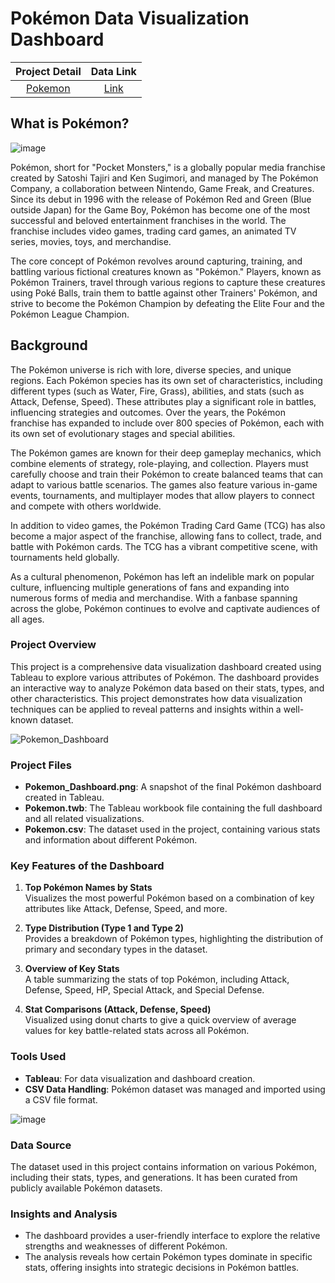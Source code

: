# Pokémon Data Visualization Dashboard

| Project Detail | Data Link |
|:---------------:|:---------:|
| [Pokemon](https://github.com/J-hjr/Jerry_Huang_DS_Project_Portfolio/tree/main/Pokemon_Data_Visualization) | [Link](https://drive.google.com/drive/folders/1ZaPSj-JpwN0hbEd5a8KR73miCqsIS-2M) 


## What is Pokémon?
![image](https://github.com/user-attachments/assets/982d7a62-a201-4ef4-8a4b-6f3af2270160)

Pokémon, short for "Pocket Monsters," is a globally popular media franchise created by Satoshi Tajiri and Ken Sugimori, and managed by The Pokémon Company, a collaboration between Nintendo, Game Freak, and Creatures. Since its debut in 1996 with the release of Pokémon Red and Green (Blue outside Japan) for the Game Boy, Pokémon has become one of the most successful and beloved entertainment franchises in the world. The franchise includes video games, trading card games, an animated TV series, movies, toys, and merchandise.

The core concept of Pokémon revolves around capturing, training, and battling various fictional creatures known as "Pokémon." Players, known as Pokémon Trainers, travel through various regions to capture these creatures using Poké Balls, train them to battle against other Trainers' Pokémon, and strive to become the Pokémon Champion by defeating the Elite Four and the Pokémon League Champion.

## Background
The Pokémon universe is rich with lore, diverse species, and unique regions. Each Pokémon species has its own set of characteristics, including different types (such as Water, Fire, Grass), abilities, and stats (such as Attack, Defense, Speed). These attributes play a significant role in battles, influencing strategies and outcomes. Over the years, the Pokémon franchise has expanded to include over 800 species of Pokémon, each with its own set of evolutionary stages and special abilities.

The Pokémon games are known for their deep gameplay mechanics, which combine elements of strategy, role-playing, and collection. Players must carefully choose and train their Pokémon to create balanced teams that can adapt to various battle scenarios. The games also feature various in-game events, tournaments, and multiplayer modes that allow players to connect and compete with others worldwide.

In addition to video games, the Pokémon Trading Card Game (TCG) has also become a major aspect of the franchise, allowing fans to collect, trade, and battle with Pokémon cards. The TCG has a vibrant competitive scene, with tournaments held globally.

As a cultural phenomenon, Pokémon has left an indelible mark on popular culture, influencing multiple generations of fans and expanding into numerous forms of media and merchandise. With a fanbase spanning across the globe, Pokémon continues to evolve and captivate audiences of all ages.

### Project Overview

This project is a comprehensive data visualization dashboard created using Tableau to explore various attributes of Pokémon. The dashboard provides an interactive way to analyze Pokémon data based on their stats, types, and other characteristics. This project demonstrates how data visualization techniques can be applied to reveal patterns and insights within a well-known dataset.

![Pokemon_Dashboard](https://github.com/user-attachments/assets/fd702dd8-c950-4225-84ef-743144fd6323)

### Project Files

- **Pokemon_Dashboard.png**: A snapshot of the final Pokémon dashboard created in Tableau.
- **Pokemon.twb**: The Tableau workbook file containing the full dashboard and all related visualizations.
- **Pokemon.csv**: The dataset used in the project, containing various stats and information about different Pokémon.

### Key Features of the Dashboard

1. **Top Pokémon Names by Stats**  
   Visualizes the most powerful Pokémon based on a combination of key attributes like Attack, Defense, Speed, and more.

2. **Type Distribution (Type 1 and Type 2)**  
   Provides a breakdown of Pokémon types, highlighting the distribution of primary and secondary types in the dataset.

3. **Overview of Key Stats**  
   A table summarizing the stats of top Pokémon, including Attack, Defense, Speed, HP, Special Attack, and Special Defense.

4. **Stat Comparisons (Attack, Defense, Speed)**  
   Visualized using donut charts to give a quick overview of average values for key battle-related stats across all Pokémon.


### Tools Used

- **Tableau**: For data visualization and dashboard creation.
- **CSV Data Handling**: Pokémon dataset was managed and imported using a CSV file format.

![image](https://github.com/user-attachments/assets/64fbf930-3215-4c72-8a02-5337c4edf986)


### Data Source

The dataset used in this project contains information on various Pokémon, including their stats, types, and generations. It has been curated from publicly available Pokémon datasets.


### Insights and Analysis

- The dashboard provides a user-friendly interface to explore the relative strengths and weaknesses of different Pokémon.
- The analysis reveals how certain Pokémon types dominate in specific stats, offering insights into strategic decisions in Pokémon battles.
